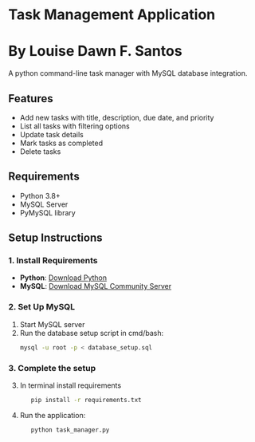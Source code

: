 # Task Management Application 
# By Louise Dawn F. Santos

A python command-line task manager with MySQL database integration.


## Features
- Add new tasks with title, description, due date, and priority
- List all tasks with filtering options
- Update task details
- Mark tasks as completed
- Delete tasks


## Requirements
- Python 3.8+
- MySQL Server
- PyMySQL library


## Setup Instructions

### 1. Install Requirements
- **Python**: [Download Python](https://www.python.org/downloads/)
- **MySQL**: [Download MySQL Community Server](https://dev.mysql.com/downloads/mysql/)

### 2. Set Up MySQL
1. Start MySQL server
2. Run the database setup script in cmd/bash:
   ```bash
   mysql -u root -p < database_setup.sql

### 3. Complete the setup
3. In terminal install requirements
   ```bash
      pip install -r requirements.txt

4. Run the application:
   ```bash
      python task_manager.py
